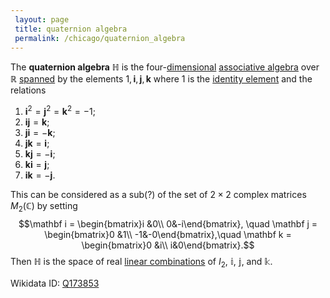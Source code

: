 ```yaml
---
 layout: page
 title: quaternion algebra
 permalink: /chicago/quaternion_algebra
---
```

The **quaternion algebra** $\mathbb H$ is the four-[dimensional](https://defsmath.github.io/DefsMath/dimension_of_vector_space) [associative algebra](https://defsmath.github.io/DefsMath/associative_algebra) over $\mathbb R$ [spanned](https://defsmath.github.io/DefsMath/span) by the elements $1,\mathbf i,\mathbf j,\mathbf k$ where $1$ is the [identity element](https://defsmath.github.io/DefsMath/identity_element) and the relations
1. $\mathbf i^2 = \mathbf j^2 = \mathbf k^2 = -1$;
2. $\mathbf{ij} = \mathbf k$;
3. $\mathbf{ji} = -\mathbf k$;
4. $\mathbf{jk} = \mathbf i$;
5. $\mathbf{kj} =-\mathbf i$;
6. $\mathbf{ki} = \mathbf j$;
7. $\mathbf{ik} = -\mathbf j$.

This can be considered as a sub(?) of the set of $2\times 2$ complex matrices $M_2(\mathbb C)$ by setting $$\mathbf i = \begin{bmatrix}i &0\\ 0&-i\end{bmatrix}, \quad \mathbf j = \begin{bmatrix}0 &1\\ -1&-0\end{bmatrix},\quad \mathbf k = \begin{bmatrix}0 &i\\ i&0\end{bmatrix}.$$ Then $\mathbb H$ is the space of real [linear combinations](https://defsmath.github.io/DefsMath/linear_combination) of $I_2$, $\mathbb i$, $\mathbb j$, and $\mathbb k$. 

Wikidata ID: [Q173853](https://www.wikidata.org/wiki/Q173853)